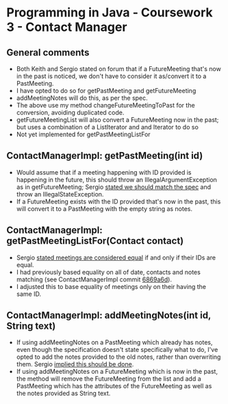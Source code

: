 # Programming in Java - Coursework 3 - Contact Manager
General comments
--------------
* Both Keith and Sergio stated on forum that if a FutureMeeting that's now in the past is noticed, we don't have to consider it as/convert it to a PastMeeting.
* I have opted to do so for getPastMeeting and getFutureMeeting
* addMeetingNotes will do this, as per the spec.
* The above use my method changeFutureMeetingToPast for the conversion, avoiding duplicated code.
* getFutureMeetingList will also convert a FutureMeeting now in the past; but uses a combination of a ListIterator and and Iterator to do so
* Not yet implemented for getPastMeetingListFor

ContactManagerImpl: getPastMeeting(int id)
--------------
* Would assume that if a meeting happening with ID provided is happening in the future, this should throw an IllegalArgumentException as in getFutureMeeting; Sergio [stated we should match the spec](https://moodle.bbk.ac.uk/mod/forum/discuss.php?d=47881) and throw an IllegalStateException.
* If a FutureMeeting exists with the ID provided that's now in the past, this will convert it to a PastMeeting with the empty string as notes.

ContactManagerImpl: getPastMeetingListFor(Contact contact)
--------------
* Sergio [stated meetings are considered equal](https://moodle.bbk.ac.uk/mod/forum/discuss.php?d=53251) if and only if their IDs are equal.
* I had previously based equality on all of date, contacts and notes matching (see ContactManagerImpl commit [6869a6d](https://github.com/BBK-PiJ-2015-08/cw-cm/commit/6869a6d0627d03b75464a92ab7e9da4de8478ef0)).
* I adjusted this to base equality of meetings only on their having the same ID.

ContactManagerImpl: addMeetingNotes(int id, String text)
--------------
* If using addMeetingNotes on a PastMeeting which already has notes, even though the specification doesn't state specifically what to do, I've opted to add the notes provided to the old notes, rather than overwriting them. Sergio [implied this should be done](https://moodle.bbk.ac.uk/mod/forum/discuss.php?d=47554).
* If using addMeetingNotes on a FutureMeeting which is now in the past, the method will remove the FutureMeeting from the list and add a PastMeeting which has the attributes of the FutureMeeting as well as the notes provided as String text.

